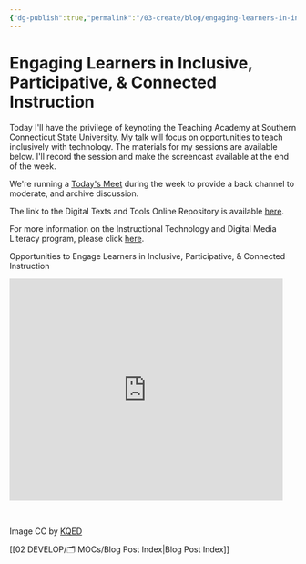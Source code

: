 ```yaml
---
{"dg-publish":true,"permalink":"/03-create/blog/engaging-learners-in-inclusive-participative-and-connected-instruction/","title":"Engaging Learners in Inclusive, Participative, & Connected Instruction","tags":["connected-learning","screen-captures","screencasting"]}
---
```


# Engaging Learners in Inclusive, Participative, & Connected Instruction

Today I'll have the privilege of keynoting the Teaching Academy at Southern Connecticut State University. My talk will focus on opportunities to teach inclusively with technology. The materials for my sessions are available below. I'll record the session and make the screencast available at the end of the week.

We're running a [Today's Meet](https://todaysmeet.com/SCSUTA2014) during the week to provide a back channel to moderate, and archive discussion.

The link to the Digital Texts and Tools Online Repository is available [here](https://sites.google.com/site/textsandtools/).

For more information on the Instructional Technology and Digital Media Literacy program, please click [here](http://www.newhaven.edu/4486/academic-programs/graduate-programs/instructional-technologies/).

Opportunities to Engage Learners in Inclusive, Participative, & Connected Instruction

<iframe src="https://docs.google.com/presentation/d/1eXPhDBfQwlx6fOh7FWU1Hr4DUeRMhzCz4mbQLdfpbtM/embed?start=false&amp;loop=false&amp;delayms=3000" width="480" height="389" frameborder="0" allowfullscreen="allowfullscreen"></iframe>

 

Image CC by [KQED](http://blogs.kqed.org/mindshift/2013/01/how-can-teachers-prepare-kids-for-a-connected-world/)

[[02 DEVELOP/🗂️ MOCs/Blog Post Index\|Blog Post Index]]